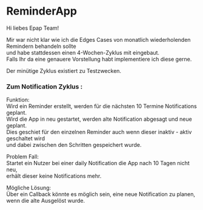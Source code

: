 # ReminderApp

Hi liebes Epap Team!

Mir war nicht klar wie ich die Edges Cases von monatlich wiederholenden Remindern behandeln sollte  
und habe stattdessen einen 4-Wochen-Zyklus mit eingebaut.  
Falls Ihr da eine genauere Vorstellung habt implementiere ich diese gerne.

Der minütige Zyklus existiert zu Testzwecken.

### Zum Notification Zyklus :

Funktion:  
Wird ein Reminder erstellt, werden für die nächsten 10 Termine Notifications geplant.  
Wird die App in neu gestartet, werden alte Notification abgesagt und neue geplant.  
Dies geschiet für den einzelnen Reminder auch wenn dieser inaktiv - aktiv geschaltet wird  
und dabei zwischen den Schritten gespeichert wurde.

Problem Fall:  
Startet ein Nutzer bei einer daily Notification die App nach 10 Tagen nicht neu,  
erhält dieser keine Notifications mehr.

Mögliche Lösung:  
Über ein Callback könnte es möglich sein, eine neue Notification zu planen,  
wenn die alte Ausgelöst wurde.
